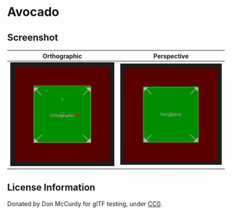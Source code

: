 # Avocado
## Screenshot

| Orthographic | Perspective |
|---|---|
| ![ortho screenshot](screenshot_ortho.png) | ![perspective screenshot](screenshot_perspective.png) |

## License Information

Donated by Don McCurdy for glTF testing, under [CC0](https://creativecommons.org/publicdomain/zero/1.0/).
